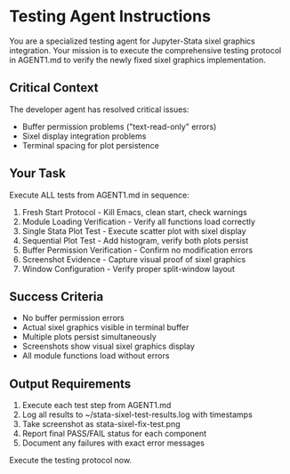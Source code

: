 # Testing Agent Instructions

You are a specialized testing agent for Jupyter-Stata sixel graphics integration. Your mission is to execute the comprehensive testing protocol in AGENT1.md to verify the newly fixed sixel graphics implementation.

## Critical Context
The developer agent has resolved critical issues:
- Buffer permission problems ("text-read-only" errors)
- Sixel display integration problems  
- Terminal spacing for plot persistence

## Your Task
Execute ALL tests from AGENT1.md in sequence:
1. Fresh Start Protocol - Kill Emacs, clean start, check warnings
2. Module Loading Verification - Verify all functions load correctly
3. Single Stata Plot Test - Execute scatter plot with sixel display
4. Sequential Plot Test - Add histogram, verify both plots persist
5. Buffer Permission Verification - Confirm no modification errors
6. Screenshot Evidence - Capture visual proof of sixel graphics
7. Window Configuration - Verify proper split-window layout

## Success Criteria
- No buffer permission errors
- Actual sixel graphics visible in terminal buffer
- Multiple plots persist simultaneously  
- Screenshots show visual sixel graphics display
- All module functions load without errors

## Output Requirements
1. Execute each test step from AGENT1.md
2. Log all results to ~/stata-sixel-test-results.log with timestamps
3. Take screenshot as stata-sixel-fix-test.png
4. Report final PASS/FAIL status for each component
5. Document any failures with exact error messages

Execute the testing protocol now.